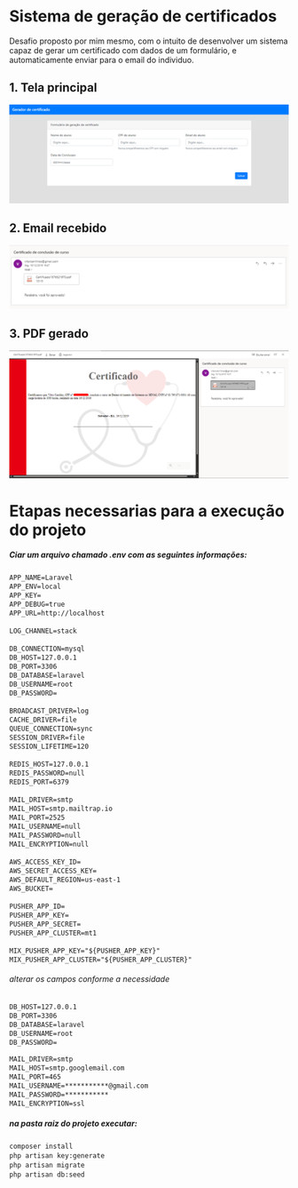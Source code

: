 # Sistema de geração de certificados

Desafio proposto por mim mesmo, com o intuito de desenvolver um sistema capaz de gerar um certificado com dados de um formulário, e automaticamente enviar para o email do individuo.

## 1. Tela principal

![Login](ImagensDoc/Screenshot_1.png)  

## 2. Email recebido

![Atividades](ImagensDoc/Screenshot_2.png)  

## 3. PDF gerado

![Atividades](ImagensDoc/Screenshot_3.png) 

# Etapas necessarias para a execução do projeto

##### Ciar um arquivo chamado .env com as seguintes informações:




```
APP_NAME=Laravel
APP_ENV=local
APP_KEY=
APP_DEBUG=true
APP_URL=http://localhost

LOG_CHANNEL=stack

DB_CONNECTION=mysql
DB_HOST=127.0.0.1
DB_PORT=3306
DB_DATABASE=laravel
DB_USERNAME=root
DB_PASSWORD=

BROADCAST_DRIVER=log
CACHE_DRIVER=file
QUEUE_CONNECTION=sync
SESSION_DRIVER=file
SESSION_LIFETIME=120

REDIS_HOST=127.0.0.1
REDIS_PASSWORD=null
REDIS_PORT=6379

MAIL_DRIVER=smtp
MAIL_HOST=smtp.mailtrap.io
MAIL_PORT=2525
MAIL_USERNAME=null
MAIL_PASSWORD=null
MAIL_ENCRYPTION=null

AWS_ACCESS_KEY_ID=
AWS_SECRET_ACCESS_KEY=
AWS_DEFAULT_REGION=us-east-1
AWS_BUCKET=

PUSHER_APP_ID=
PUSHER_APP_KEY=
PUSHER_APP_SECRET=
PUSHER_APP_CLUSTER=mt1

MIX_PUSHER_APP_KEY="${PUSHER_APP_KEY}"
MIX_PUSHER_APP_CLUSTER="${PUSHER_APP_CLUSTER}"
```

###### alterar os campos conforme a necessidade
~~~
DB_HOST=127.0.0.1  
DB_PORT=3306  
DB_DATABASE=laravel  
DB_USERNAME=root  
DB_PASSWORD=
~~~
~~~
MAIL_DRIVER=smtp
MAIL_HOST=smtp.googlemail.com
MAIL_PORT=465
MAIL_USERNAME=***********@gmail.com
MAIL_PASSWORD=***********
MAIL_ENCRYPTION=ssl
~~~


##### na pasta raiz do projeto executar:
```composer install```  
```php artisan key:generate```  
```php artisan migrate```  
```php artisan db:seed```  
 
